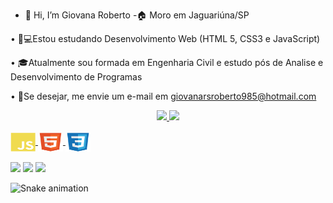 
- 👋 Hi, I’m  Giovana Roberto
-🏠  Moro em Jaguariúna/SP

•	🎯💻Estou estudando Desenvolvimento Web (HTML 5, CSS3 e JavaScript)

•	🎓Atualmente sou formada em Engenharia Civil e  estudo  pós de Analise e Desenvolvimento de Programas

•	📩Se desejar, me envie um e-mail em giovanarsroberto985@hotmail.com

<div align="center">
  <a href="https://github.com/GiovanaRoberto">
  <img height="100em" src="https://github-readme-stats.vercel.app/api?username=GiovanaRoberto&show_icons=true&theme=dark&include_all_commits=true&count_private=true"/>
  <img height="100em" src="https://github-readme-stats.vercel.app/api/top-langs/?username=GiovanaRoberto&layout=compact&langs_count=7&theme=dark"/>
</div>
  
  <div style="display: inline_block"><br>
  <img align="center" alt="Rafa-Js" height="30" width="40" src="https://raw.githubusercontent.com/devicons/devicon/master/icons/javascript/javascript-plain.svg">
  <img align="center" alt="Rafa-HTML" height="30" width="40" src="https://raw.githubusercontent.com/devicons/devicon/master/icons/html5/html5-original.svg">
  <img align="center" alt="Rafa-CSS" height="30" width="40" src="https://raw.githubusercontent.com/devicons/devicon/master/icons/css3/css3-original.svg">    
</div>
  
  <div style="display: inline_block"><br> 
  <a href="https://instagram.com/giovana1roberto" target="_blank"><img src="https://img.shields.io/badge/-Instagram-%23E4405F?style=for-the-badge&logo=instagram&logoColor=white" target="_blank"></a>
  <a href = "mailto:giovps3@gmail.com"><img src="https://img.shields.io/badge/-Gmail-%23333?style=for-the-badge&logo=gmail&logoColor=white" target="_blank"></a>
  <a href="www.linkedin.com/in/giovana-roberto-a40a62158" target="_blank"><img src="https://img.shields.io/badge/-LinkedIn-%230077B5?style=for-the-badge&logo=linkedin&logoColor=white" target="_blank"></a> 
 
  ![Snake animation](https://github.com/GiovanaRoberto/GiovanaRoberto/blob/output/github-contribution-grid-snake.svg)
 
</div>





